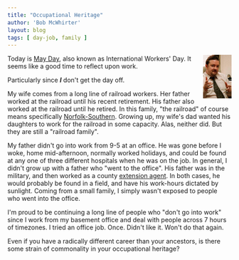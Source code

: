 ```yaml
---
title: "Occupational Heritage"
author: 'Bob McWhirter'
layout: blog
tags: [ day-job, family ]
---
```

<img width="64" height="98" align="right" alt="ricky_gervais2.jpg" id="image251" title="ricky_gervais2.jpg" src="/blog/assets/ricky_gervais2.jpg"/>Today is <a title="May Day" href="http://en.wikipedia.org/wiki/May_Day">May Day</a>, also known as International Workers' Day.  It seems like a good time to reflect upon work.

Particularly since <em>
  <strong>I</strong>
</em> don't get the day off.

My wife comes from a long line of railroad workers.  Her father worked at the railroad until his recent retirement.  His father also worked at the railroad until he retired.  In this family, "the railroad" of course means specifically <a title="The Railroad" href="http://en.wikipedia.org/wiki/Norfolk_Southern">Norfolk-Southern</a>.  Growing up, my wife's dad wanted his daughters to work for the railroad in some capacity.  Alas, neither did. But they are still a "railroad family".

My father didn't go into work from 9-5 at an office.  He was gone before I woke, home mid-afternoon, normally worked holidays, and could be found at any one of three different hospitals when he was on the job.  In general, I didn't grow up with a father who "went to the office".  His father was in the military, and then worked as a county <a title="Extension Agent" href="http://en.wikipedia.org/wiki/Extension_agent">extension agent</a>.  In both cases, he would probably be found in a field, and have his work-hours dictated by sunlight.  Coming from a small family, I simply wasn't exposed to people who went into the office.

I'm proud to be continuing a long line of people who "don't go into work" since I work from my basement office and deal with people across 7 hours of timezones.  I tried an office job.  Once.  Didn't like it.  Won't do that again.

Even if you have a radically different career than your ancestors, is there some strain of commonality in your occupational heritage?
